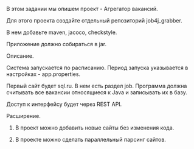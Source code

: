 В этом задании мы опишем проект - Агрегатор вакансий.

Для этого проекта создайте отдельный репозиторий job4j_grabber.

В нем добавьте maven, jacoco, checkstyle.

Приложение должно собираться в jar.

Описание.

Система запускается по расписанию. Период запуска указывается в настройках - app.properties.

Первый сайт будет sql.ru. В нем есть раздел job. 
Программа должна считывать все вакансии относящиеся к Java и записывать их в базу.

Доступ к интерфейсу будет через REST API.



Расширение.

1. В проект можно добавить новые сайты без изменения кода.

2. В проекте можно сделать параллельный парсинг сайтов.